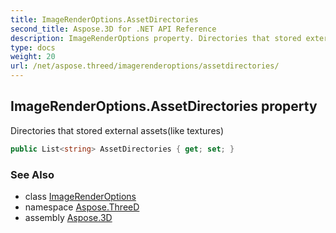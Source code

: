 ```yaml
---
title: ImageRenderOptions.AssetDirectories
second_title: Aspose.3D for .NET API Reference
description: ImageRenderOptions property. Directories that stored external assetslike textures
type: docs
weight: 20
url: /net/aspose.threed/imagerenderoptions/assetdirectories/
---
```

## ImageRenderOptions.AssetDirectories property

Directories that stored external assets(like textures)

```csharp
public List<string> AssetDirectories { get; set; }
```

### See Also

* class [ImageRenderOptions](../)
* namespace [Aspose.ThreeD](../../../aspose.threed/)
* assembly [Aspose.3D](../../../)


